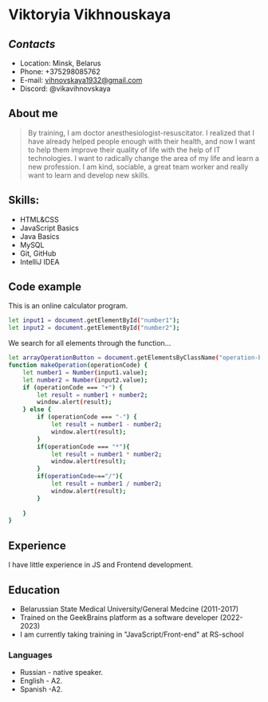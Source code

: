 # Viktoryia Vikhnouskaya
## _Contacts_

- Location: Minsk, Belarus
- Phone: +375298085762
- E-mail: vihnovskaya1932@gmail.com
- Discord: @vikavihnovskaya

## About me


> By training, I am doctor anesthesiologist-resuscitator.
> I realized that I have already helped people enough with their health,
> and now I want to help them improve their quality of life
> with the help of IT technologies.
> I want to radically change the area of my life
> and learn a new profession.
> I am kind, sociable, a great team worker
> and really want to learn and develop new skills.


## Skills:


- HTML&CSS
- JavaScript Basics
- Java Basics
- MySQL
- Git, GitHub
- IntelliJ IDEA


## Code example

This is an online calculator program.

```sh
let input1 = document.getElementById("number1");
let input2 = document.getElementById("number2");
```

We search for all elements through the function...

```sh
let arrayOperationButton = document.getElementsByClassName("operation-button");
function makeOperation(operationCode) {
    let number1 = Number(input1.value);
    let number2 = Number(input2.value);
    if (operationCode === "+") {
        let result = number1 + number2;
        window.alert(result);
    } else {
        if (operationCode === "-") {
            let result = number1 - number2;
            window.alert(result);
        }
        if(operationCode === "*"){
            let result = number1 * number2;
            window.alert(result);
        }
        if(operationCode==="/"){
            let result = number1 / number2;
            window.alert(result);
        }
        
    }
}

```

## Experience


I have little experience in JS and Frontend development.

## Education


- Belarussian State Medical University/General Medcine (2011-2017)
- Trained on the GeekBrains platform as a software developer (2022-2023)
- I am currently taking training in "JavaScript/Front-end" at RS-school

### Languages

- Russian - native speaker.
- English - A2.
- Spanish -A2.


